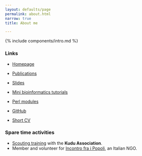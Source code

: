 ```yaml
---
layout: defaults/page
permalink: about.html
narrow: true
title: About me

---
```


{% include components/intro.md %}


### Links

* [Homepage](https://telatin.com)
* [Publications](https://scholar.google.com/citations?user=Bua3yncAAAAJ)
* [Slides](https://www.slideshare.net/procionesapiente)
* [Mini bioinformatics tutorials](https://medium.com/@telatin)
* [Perl modules](https://metacpan.org/author/PROCH?sort=[[3,1]])
* [GitHub](https://github.com/telatin/)

* [Short CV](cv.html)

### Spare time activities

* [Scouting training](https://scautismo.org/kudu) with the **Kudu Association**.
* Member and volunteer for [Incontro fra i Popoli](http://www.incontrofraipopoli.it), an Italian NGO.

